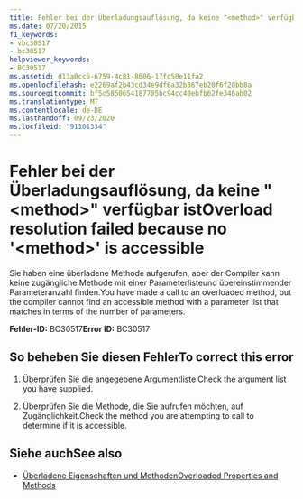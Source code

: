 ```yaml
---
title: Fehler bei der Überladungsauflösung, da keine "<method>" verfügbar ist
ms.date: 07/20/2015
f1_keywords:
- vbc30517
- bc30517
helpviewer_keywords:
- BC30517
ms.assetid: d13a0cc5-6759-4c81-8606-17fc50e11fa2
ms.openlocfilehash: e2269af2b43cd34e9df6a32b867eb20f6f20bb8a
ms.sourcegitcommit: bf5c5850654187705bc94cc40ebfb62fe346ab02
ms.translationtype: MT
ms.contentlocale: de-DE
ms.lasthandoff: 09/23/2020
ms.locfileid: "91101334"
---
```

# <a name="overload-resolution-failed-because-no-method-is-accessible"></a><span data-ttu-id="4d8cf-102">Fehler bei der Überladungsauflösung, da keine "\<method>" verfügbar ist</span><span class="sxs-lookup"><span data-stu-id="4d8cf-102">Overload resolution failed because no '\<method>' is accessible</span></span>

<span data-ttu-id="4d8cf-103">Sie haben eine überladene Methode aufgerufen, aber der Compiler kann keine zugängliche Methode mit einer Parameterlisteund übereinstimmender Parameteranzahl  finden.</span><span class="sxs-lookup"><span data-stu-id="4d8cf-103">You have made a call to an overloaded method, but the compiler cannot find an accessible method with a parameter list that matches in terms of the number of parameters.</span></span>  
  
 <span data-ttu-id="4d8cf-104">**Fehler-ID:** BC30517</span><span class="sxs-lookup"><span data-stu-id="4d8cf-104">**Error ID:** BC30517</span></span>  
  
## <a name="to-correct-this-error"></a><span data-ttu-id="4d8cf-105">So beheben Sie diesen Fehler</span><span class="sxs-lookup"><span data-stu-id="4d8cf-105">To correct this error</span></span>  
  
1. <span data-ttu-id="4d8cf-106">Überprüfen Sie die angegebene Argumentliste.</span><span class="sxs-lookup"><span data-stu-id="4d8cf-106">Check the argument list you have supplied.</span></span>  
  
2. <span data-ttu-id="4d8cf-107">Überprüfen Sie die Methode, die Sie aufrufen möchten, auf Zugänglichkeit.</span><span class="sxs-lookup"><span data-stu-id="4d8cf-107">Check the method you are attempting to call to determine if it is accessible.</span></span>  
  
## <a name="see-also"></a><span data-ttu-id="4d8cf-108">Siehe auch</span><span class="sxs-lookup"><span data-stu-id="4d8cf-108">See also</span></span>

- [<span data-ttu-id="4d8cf-109">Überladene Eigenschaften und Methoden</span><span class="sxs-lookup"><span data-stu-id="4d8cf-109">Overloaded Properties and Methods</span></span>](../programming-guide/language-features/objects-and-classes/overloaded-properties-and-methods.md)
